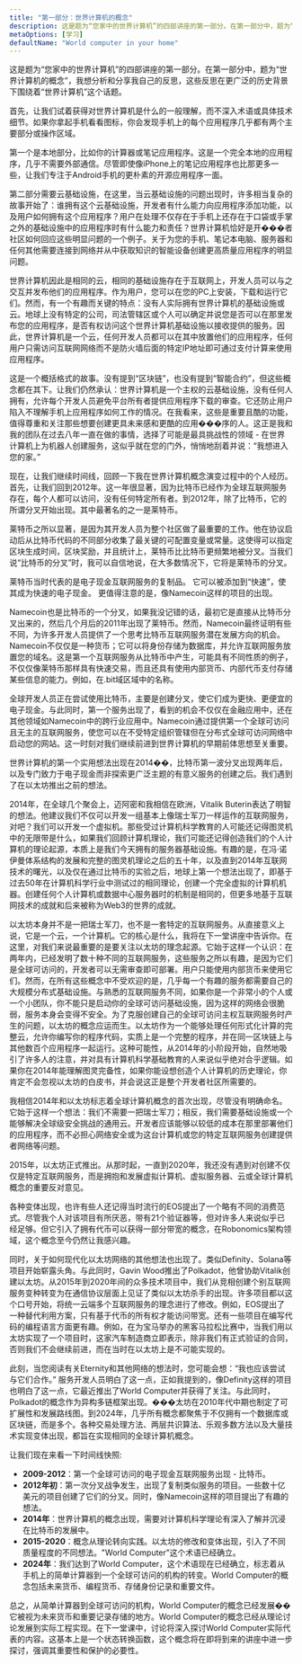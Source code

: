 ```yaml
---
title: "第一部分：世界计算机的概念"
description: 这是题为“您家中的世界计算机”的四部讲座的第一部分。在第一部分中，题为“世界计算机的概念”，我想分析和分享我自己的反思，这些反思在更广泛的历史背景下围绕着“世界计算机”这个话题。
metaOptions: [学习]
defaultName: "World computer in your home"
---
```


这是题为“您家中的世界计算机”的四部讲座的第一部分。在第一部分中，题为“世界计算机的概念”，我想分析和分享我自己的反思，这些反思在更广泛的历史背景下围绕着“世界计算机”这个话题。

首先，让我们试着获得对世界计算机是什么的一般理解，而不深入术语或具体技术细节。如果你拿起手机看看图标，你会发现手机上的每个应用程序几乎都有两个主要部分或操作区域。

第一个是本地部分，比如你的计算器或笔记应用程序。这是一个完全本地的应用程序，几乎不需要外部通信。尽管即使像iPhone上的笔记应用程序也比那更多一些，让我们专注于Android手机的更朴素的开源应用程序一面。

第二部分需要云基础设施，在这里，当云基础设施的问题出现时，许多相当复杂的故事开始了：谁拥有这个云基础设施，开发者有什么能力向应用程序添加功能，以及用户如何拥有这个应用程序？用户在处理不仅存在于手机上还存在于口袋或手掌之外的基础设施中的应用程序时有什么能力和责任？世界计算机恰好是开���者社区如何回应这些明显问题的一个例子。关于为您的手机、笔记本电脑、服务器和任何其他需要连接到网络并从中获取知识的智能设备创建更高质量应用程序的明显问题。

世界计算机因此是相同的云，相同的基础设施存在于互联网上，开发人员可以与之交互并发布他们的应用程序。作为用户，您可以在您的PC上安装，下载和运行它们。然而，有一个有趣而关键的特点：没有人实际拥有世界计算机的基础设施或云。地球上没有特定的公司，司法管辖区或个人可以确定并说您是否可以在那里发布您的应用程序，是否有权访问这个世界计算机基础设施以接收提供的服务。因此，世界计算机是一个云，任何开发人员都可以在其中放置他们的应用程序，任何用户只需访问互联网网络而不是防火墙后面的特定IP地址即可通过支付计算来使用应用程序。

这是一个概括格式的故事。没有提到“区块链”，也没有提到“智能合约”，但这些概念都在其下。让我们仍然承认：世界计算机是一个主权的云基础设施，没有任何人拥有，允许每个开发人员避免平台所有者提供应用程序下载的审查。它还防止用户陷入不理解手机上应用程序如何工作的情况。在我看来，这些是重要且酷的功能，值得尊重和关注那些想要创建更具未来感和更酷的应用���序的人。这正是我和我的团队在过去八年一直在做的事情，选择了可能是最具挑战性的领域 - 在世界计算机上为机器人创建服务，这似乎就在您的门外，悄悄地刮着并说：“我想进入您的家。”

现在，让我们继续时间线，回顾一下我在世界计算机概念演变过程中的个人经历。首先，让我们回到2012年。这一年很显著，因为比特币已经作为全球互联网服务存在，每个人都可以访问，没有任何特定所有者。到2012年，除了比特币，它的所谓分叉开始出现。其中最著名的之一是莱特币。

莱特币之所以显著，是因为其开发人员为整个社区做了最重要的工作。他在协议启动后从比特币代码的不同部分收集了最关键的可配置变量或常量。这使得可以指定区块生成时间，区块奖励，并且统计上，莱特币比比特币更频繁地被分叉。当我们说“比特币的分叉”时，我可以自信地说，在大多数情况下，它将是莱特币的分叉。

莱特币当时代表的是电子现金互联网服务的复制品。 它可以被添加到“快速”，使其成为快速的电子现金。 更值得注意的是，像Namecoin这样的项目的出现。

Namecoin也是比特币的一个分叉，如果我没记错的话，最初它是直接从比特币分叉出来的，然后几个月后的2011年出现了莱特币。然而，Namecoin最终证明有些不同，为许多开发人员提供了一个思考比特币互联网服务潜在发展方向的机会。Namecoin不仅仅是一种货币；它可以将身份存储为数据库，并允许互联网服务放置您的域名。这是第一个互联网服务从比特币中产生，可能具有不同性质的例子，不仅仅像莱特币那样具有快速交易，而且还具有使用内部货币、内部代币支付存储某些信息的能力。例如，在.bit域区域中的名称。

全球开发人员正在尝试使用比特币，主要是创建分叉，使它们成为更快、更便宜的电子现金。与此同时，第一个服务出现了，看到的机会不仅仅在金融应用中，还在其他领域如Namecoin中的跨行业应用中。Namecoin通过提供第一个全球可访问且无主的互联网服务，使您可以在不受特定组织管辖但在分布式全球可访问网络中启动您的网站。这一时刻对我们继续前进到世界计算机的早期前体思想至关重要。

世界计算机的第一个实用想法出现在2014��，比特币第一波分叉出现两年后，以及专门致力于电子现金而非探索更广泛主题的有意义服务的创建之后。我们遇到了在以太坊推出之前的想法。

2014年，在全球几个聚会上，迈阿密和我相信在欧洲，Vitalik Buterin表达了明智的想法。他建议我们不仅可以开发一组基本上像瑞士军刀一样运作的互联网服务，对吧？我们可以开发一个虚拟机。那些受过计算机科学教育的人可能还记得图灵机中的无限带是什么，如果我们回顾计算机理论，我们可能还记得创造我们的个人计算机的理论起源，本质上是我们今天拥有的服务器基础设施。有趣的是，在冯·诺伊曼体系结构的发展和完整的图灵机理论之后的五十年，以及直到2014年互联网技术的曙光，以及仅在通过比特币的实验之后，地球上第一个想法出现了，即基于过去50年在计算机科学行业中测试过的相同理论，创建一个完全虚拟的计算机机器。创建任何个人计算机或数据中心服务器时的机制是相同的，但更多地基于互联网技术的成就和后来被称为Web3的世界的成就。

以太坊本身并不是一把瑞士军刀，也不是一套特定的互联网服务。从直接意义上说，它是一个云，一个计算机。它的核心是什么，我将在下一堂讲座中告诉你。在这里，对我们来说最重要的是要关注以太坊的理念起源。它始于这样一个认识：在两年内，已经发明了数十种不同的互联网服务，这些服务之所以有趣，是因为它们是全球可访问的，开发者可以无需审查即可部署。用户只能使用内部货币来使用它们。然而，在所有这些概念中不受欢迎的是，几乎每一个有趣的服务都需要自己的大规模分布式基础设施。与熟悉的互联网服务不同，如果你是一个非常小的个人或一个小团队，你不能只是启动你的全球可访问基础设施，因为这样的网络会很脆弱，服务本身会变得不安全。为了克服创建自己的全球可访问主权互联网服务时产生的问题，以太坊的概念应运而生。以太坊作为一个能够处理任何形式化计算的完整云，允许你编写你的程序代码，实质上是一个完整的程序，并在同一区块链上与其他数百个应用程序一起运行。这种可能性，从2014年的小阶段开始，自然地吸引了许多人的注意，并对具有计算机科学基础教育的人来说似乎绝对合乎逻辑。如果你在2014年能理解图灵完备性，如果你能设想创造个人计算机的历史理论，你肯定不会忽视以太坊的白皮书，并会说这正是整个开发者社区所需要的。

我相信2014年和以太坊标志着全球计算机概念的首次出现，尽管没有明确命名。它始于这样一个想法：我们不需要一把瑞士军刀；相反，我们需要基础设施或一个能够解决全球级安全挑战的通用云。开发者应该能够以较低的成本在那里部署他们的应用程序，而不必担心网络安全或为这台计算机或您的特定互联网服务创建提供者网络等问题。

2015年，以太坊正式推出。从那时起，一直到2020年，我还没有遇到对创建不仅仅是特定互联网服务，而是拥抱和发展虚拟计算机、虚拟服务器、云或全球计算机概念的重要反对意见。

各种变体出现，也许有些人还记得当时流行的EOS提出了一个略有不同的消费范式。尽管我个人对该项目有所厌恶，带有21个验证器等，但对许多人来说似乎已经足够。但它引入了拥有代币可以获得一部分带宽的概念，在Robonomics架构领域，这个概念至今仍然让我感兴趣。

同时，关于如何现代化以太坊网络的其他想法也出现了。类似Definity、Solana等项目开始崭露头角。与此同时，Gavin Wood推出了Polkadot，他曾协助Vitalik创建以太坊。从2015年到2020年间的众多技术项目中，我们从竞相创建个别互联网服务变种转变为在通信协议层面上见证了类似以太坊杀手的出现。许多项目都以这个口号开始，将统一云端多个互联网服务的理念进行了修改。例如，EOS提出了一种替代利用方案，只有基于代币的所有权才能访问带宽。还有一些项目在编写代码的编程语言方面更有趣。例如，在为宝马举办的黑客马拉松比赛中，当我们用以太坊实现了一个项目时，这家汽车制造商立即表示，除非我们有正式验证的合同，否则我们不会继续前进，而在当时在以太坊上是不可能实现的。

此刻，当您阅读有关Eternity和其他网络的想法时，您可能会想：“我也应该尝试与它们合作。” 服务开发人员明白了这一点，正如我提到的，像Definity这样的项目也明白了这一点，它最近推出了World Computer并获得了关注。与此同时，Polkadot的概念作为异构多链框架出现。���太坊在2010年代中期也制定了可扩展性和发展路线图。到2024年，几乎所有概念都聚焦于不仅拥有一个数据库或区块链，而是多个。各种交易处理方法、两层共识算法、乐观多数方法以及大量技术实现变体出现，都旨在实现相同的全球计算机概念。

让我们现在来看一下时间线快照:

- **2009-2012**：第一个全球可访问的电子现金互联网服务出现 - 比特币。 
- **2012年初**：第一次分叉战争发生，出现了复制类似服务的项目。一些数十亿美元的项目创建了它们的分叉。同时，像Namecoin这样的项目提出了有趣的想法。
- **2014年**：世界计算机的概念出现，需要对计算机科学理论有深入了解并沉浸在比特币的发展中。
- **2015-2020**：概念从理论转向实践。以太坊的修改和变体出现，引入了不同质量程度的不同想法。"World Computer"这个术语已经确立。
- **2024年**：我们达到了World Computer，这个术语现在已经确立，标志着从手机上的简单计算器到一个全球可访问的机构的转变。World Computer的概念包括未来货币、编程货币、存储身份记录和重要文件。

总之，从简单计算器到全球可访问的机构，World Computer的概念已经发展��它被视为未来货币和重要记录存储的地方。World Computer的概念已经从理论讨论发展到实际工程实现。在下一堂课中，讨论将深入探讨World Computer实际代表的内容。这基本上是一个状态转换函数，这个概念将在即将到来的讲座中进一步探讨，强调其重要性和保护的必要性。


